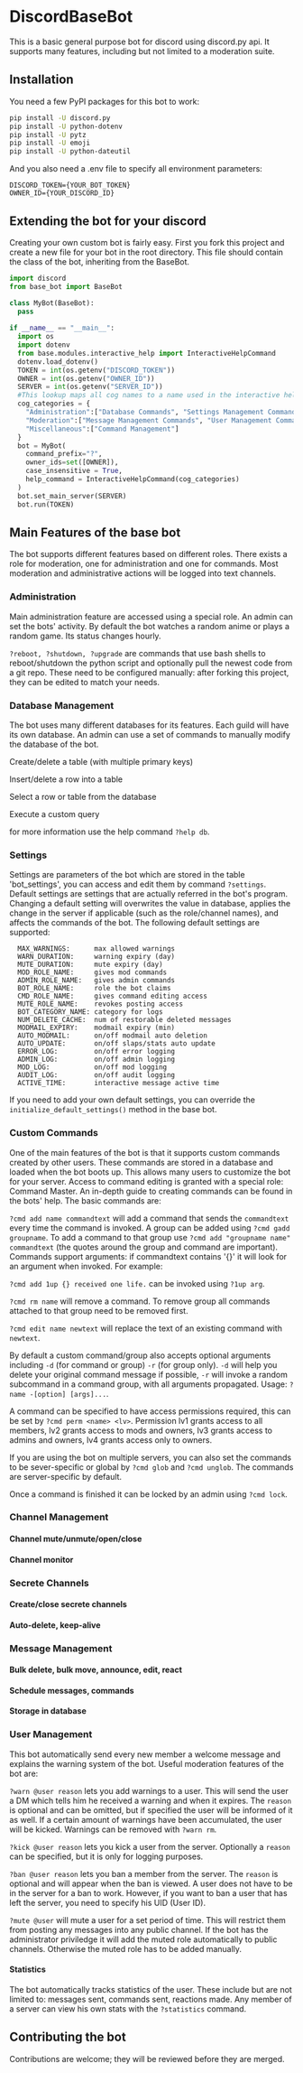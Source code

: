 # DiscordBaseBot
This is a basic general purpose bot for discord using discord.py api.
It supports many features, including but not limited to a moderation suite.

## Installation
You need a few PyPI packages for this bot to work:

````bash
pip install -U discord.py
pip install -U python-dotenv
pip install -U pytz
pip install -U emoji
pip install -U python-dateutil
````
And you also need a .env file to specify all environment parameters:
```text
DISCORD_TOKEN={YOUR_BOT_TOKEN}
OWNER_ID={YOUR_DISCORD_ID}
```
## Extending the bot for your discord
Creating your own custom bot is fairly easy.
First you fork this project and create a new file for your bot in the root directory.
This file should contain the class of the bot, inheriting from the BaseBot.

````python
import discord
from base_bot import BaseBot

class MyBot(BaseBot):
  pass
  
if __name__ == "__main__":
  import os
  import dotenv
  from base.modules.interactive_help import InteractiveHelpCommand
  dotenv.load_dotenv()
  TOKEN = int(os.getenv("DISCORD_TOKEN"))
  OWNER = int(os.getenv("OWNER_ID"))
  SERVER = int(os.getenv("SERVER_ID"))
  #This lookup maps all cog names to a name used in the interactive help.
  cog_categories = {
    "Administration":["Database Commands", "Settings Management Commands", "Administration Commands"],
    "Moderation":["Message Management Commands", "User Management Commands", "Channel Management Commands", "Moderation Commands"],
    "Miscellaneous":["Command Management"]
  }
  bot = MyBot(
    command_prefix="?",
    owner_ids=set([OWNER]),
    case_insensitive = True,
    help_command = InteractiveHelpCommand(cog_categories)
  )
  bot.set_main_server(SERVER)
  bot.run(TOKEN)
````

## Main Features of the base bot
The bot supports different features based on different roles. There exists a role for moderation, one for administration and one for commands.
Most moderation and administrative actions will be logged into text channels.
### Administration
Main administration feature are accessed using a special role. An admin can set the bots' activity.
By default the bot watches a random anime or plays a random game. Its status changes hourly.

`?reboot, ?shutdown, ?upgrade` are commands that use bash shells to reboot/shutdown the python script and optionally pull the newest code from a git repo.
These need to be configured manually: after forking this project, they can be edited to match your needs.
### Database Management
The bot uses many different databases for its features. Each guild will have its own database.
An admin can use a set of commands to manually modify the database of the bot.

Create/delete a table (with multiple primary keys)

Insert/delete a row into a table

Select a row or table from the database

Execute a custom query

for more information use the help command `?help db`.

### Settings
Settings are parameters of the bot which are stored in the table 'bot_settings', you can access and edit them by command `?settings`. Default settings are settings that are actually referred in the bot's program. Changing a default setting will overwrites the value in database, applies the change in the server if applicable (such as the role/channel names), and affects the commands of the bot. The following default settings are supported:
````text
  MAX_WARNINGS:      max allowed warnings
  WARN_DURATION:     warning expiry (day)
  MUTE_DURATION:     mute expiry (day)
  MOD_ROLE_NAME:     gives mod commands
  ADMIN_ROLE_NAME:   gives admin commands
  BOT_ROLE_NAME:     role the bot claims
  CMD_ROLE_NAME:     gives command editing access
  MUTE_ROLE_NAME:    revokes posting access
  BOT_CATEGORY_NAME: category for logs
  NUM_DELETE_CACHE:  num of restorable deleted messages
  MODMAIL_EXPIRY:    modmail expiry (min)
  AUTO_MODMAIL:      on/off modmail auto deletion
  AUTO_UPDATE:       on/off slaps/stats auto update
  ERROR_LOG:         on/off error logging
  ADMIN_LOG:         on/off admin logging
  MOD_LOG:           on/off mod logging
  AUDIT_LOG:         on/off audit logging
  ACTIVE_TIME:       interactive message active time
````

If you need to add your own default settings, you can override the `initialize_default_settings()` method in the base bot.

### Custom Commands
One of the main features of the bot is that it supports custom commands created by other users.
These commands are stored in a database and loaded when the bot boots up.
This allows many users to customize the bot for your server.
Access to command editing is granted with a special role: Command Master.
An in-depth guide to creating commands can be found in the bots' help. The basic commands are:


`?cmd add name commandtext` will add a command that sends the `commandtext` every time the command is invoked.
A group can be added using `?cmd gadd groupname`. To add a command to that group use `?cmd add "groupname name" commandtext` (the quotes around the group and command are important).
Commands support arguments: if commandtext contains '{}' it will look for an argument when invoked.
For example:

`?cmd add 1up {} received one life.` can be invoked using `?1up arg`.

`?cmd rm name` will remove a command. To remove group all commands attached to that group need to be removed first.

`?cmd edit name newtext` will replace the text of an existing command with `newtext`.


By default a custom command/group also accepts optional arguments including `-d` (for command or group) `-r` (for group only). `-d` will help you delete your original command message if possible, `-r` will invoke a random subcommand in a command group, with all arguments propagated. Usage: `?name -[option] [args]...`.

A command can be specified to have access permissions required, this can be set by `?cmd perm <name> <lv>`. Permission lv1 grants access to all members, lv2 grants access to mods and owners, lv3 grants access to admins and owners, lv4 grants access only to owners.

If you are using the bot on multiple servers, you can also set the commands to be sever-specific or global by `?cmd glob` and `?cmd unglob`. The commands are server-specific by default.

Once a command is finished it can be locked by an admin using `?cmd lock`.
### Channel Management
#### Channel mute/unmute/open/close
#### Channel monitor
### Secrete Channels
#### Create/close secrete channels
#### Auto-delete, keep-alive
### Message Management
#### Bulk delete, bulk move, announce, edit, react
#### Schedule messages, commands
#### Storage in database
### User Management
This bot automatically send every new member a welcome message and explains the warning system of the bot.
Useful moderation features of the bot are:

`?warn @user reason` lets you add warnings to a user. This will send the user a DM which tells him he received a warning and when it expires.
The `reason` is optional and can be omitted, but if specified the user will be informed of it as well.
If a certain amount of warnings have been accumulated, the user will be kicked. Warnings can be removed with `?warn rm`.

`?kick @user reason` lets you kick a user from the server. Optionally a `reason` can be specified, but it is only for logging purposes.

`?ban @user reason` lets you ban a member from the server. The `reason` is optional and will appear when the ban is viewed.
A user does not have to be in the server for a ban to work. However, if you want to ban a user that has left the server, you need to specify his UID (User ID).

`?mute @user` will mute a user for a set period of time. This will restrict them from posting any messages into any public channel. If the bot has the administrator priviledge it will add the muted role automatically to public channels. Otherwise the muted role has to be added manually.

#### Statistics
The bot automatically tracks statistics of the user. These include but are not limited to:  messages sent, commands sent, reactions made.
Any member of a server can view his own stats with the `?statistics` command.

## Contributing the bot
Contributions are welcome; they will be reviewed before they are merged.
